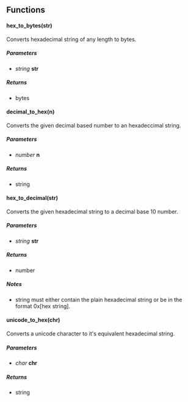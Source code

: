 

## Functions

#### hex\_to\_bytes(str)

Converts hexadecimal string of any length to bytes.
##### Parameters

- _string_ **str**

##### Returns

- bytes



#### decimal\_to\_hex(n)

Converts the given decimal based number to an hexadeccimal string.
##### Parameters

- _number_ **n**

##### Returns

- string



#### hex\_to\_decimal(str)

Converts the given hexadecimal string to a decimal base 10 number.
##### Parameters

- _string_ **str**

##### Returns

- number
##### Notes

- string must either contain the plain hexadecimal string or be in the format 0x[hex string].



#### unicode\_to\_hex(chr)

Converts a unicode character to it's equivalent hexadecimal string.
##### Parameters

- _char_ **chr**

##### Returns

- string



